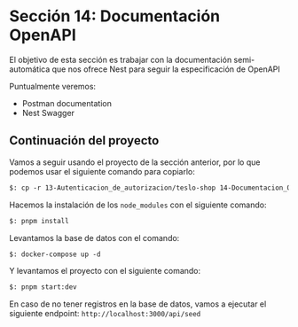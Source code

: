 # Sección 14: Documentación OpenAPI

El objetivo de esta sección es trabajar con la documentación semi-automática que nos ofrece Nest para seguir  la especificación de OpenAPI

Puntualmente veremos:

- Postman documentation
- Nest Swagger

## Continuación del proyecto

Vamos a seguir usando el proyecto de la sección anterior, por lo que podemos usar el siguiente comando para copiarlo:

```txt
$: cp -r 13-Autenticacion_de_autorizacion/teslo-shop 14-Documentacion_OpenAPI
```

Hacemos la instalación de los `node_modules` con el siguiente comando:

```txt
$: pnpm install
```

Levantamos la base de datos con el comando:

```txt
$: docker-compose up -d
```

Y levantamos el proyecto con el siguiente comando:

```txt
$: pnpm start:dev
```

En caso de no tener registros en la base de datos, vamos a ejecutar el siguiente endpoint: `http://localhost:3000/api/seed`
